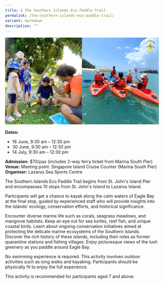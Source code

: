 ```yaml
---
title: $ The Southern Islands Eco Paddle Trail
permalink: /the-southern-islands-eco-paddle-trail/
variant: markdown
description: ""
---
```

![The_Southern_Islands_Eco_Paddle_Trail](/images/Tours/The_Southern_Islands_Eco_Paddle_Trail.png)

**Dates:** <br>
* 16 June, 9:30 am – 12:30 pm &nbsp;<br>
* 30 June, 9:30 am – 12:30 pm
* 14 July, 9:30 am – 12:30 pm<br> 

**Admission:** $70/pax (includes 2-way ferry ticket from Marina South Pier)<br> 
**Venue:** Meeting point: Singapore Island Cruise Counter (Marina South Pier)<br> 
**Organiser:** Lazarus Sea Sports Centre

 

The Southern Islands Eco Paddle Trail begins from St. John's Island Pier and encompasses 10 stops from St. John's Island to Lazarus Island.&nbsp;&nbsp;

Participants will get a chance to kayak along the calm waters of Eagle Bay at the final stop, guided by experienced staff who will provide insights into the islands' ecology, conservation efforts, and historical significance.&nbsp;&nbsp;

Encounter diverse marine life such as corals, seagrass meadows, and mangrove habitats. Keep an eye out for sea turtles, reef fish, and unique coastal birds. Learn about ongoing conservation initiatives aimed at protecting the delicate marine ecosystems of the Southern Islands. Discover the rich history of these islands, including their roles as former quarantine stations and fishing villages. Enjoy picturesque views of the lush greenery as you paddle around Eagle Bay.&nbsp;&nbsp;

No swimming experience is required. This activity involves outdoor activities such as long walks and kayaking. Participants should be physically fit to enjoy the full experience.&nbsp;&nbsp;

This activity is recommended for participants aged 7 and above.

 

<a class="btn-link" target="_blank" href="https://adventure.camelotsg.biz/product/go-green-sg-2024-southern-islands-eco-paddle-trail-lazarus"> 

<img src="/images/gogreensg_website-32.png"> 

</a> 

 

<style> 

.btn-link { 

display: none; 

} 

a.btn-link[target="_blank"]:after { 

display: none; 

} 

.btn-link > img { 

width: 100%; 

} 

 

</style>